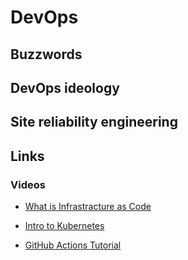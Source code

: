 # DevOps

## Buzzwords

<Buzzword text="Infrastructure as Code"/>
<Buzzword text="Infrastructure as a Service"/>
<Buzzword text="Platform as a Service"/>
<Buzzword text="Software as a Service"/>
<Buzzword text="Docker"/>
<Buzzword text="Kubernetes"/>
<Buzzword text="Ansible"/>
<Buzzword text="Terraform"/>
<Buzzword text="Jenkins"/>
<Buzzword text="Travis CI"/>
<Buzzword text="SonarQube"/>
<Buzzword text="GitHub Actions"/>
<Buzzword text="SRE"/>


## DevOps ideology

## Site reliability engineering

## Links

### Videos

- [What is Infrastracture as Code](https://www.youtube.com/watch?v=POPP2WTJ8es)

- [Intro to Kubernetes](https://www.youtube.com/watch?v=7bA0gTroJjw)

- [GitHub Actions Tutorial](https://www.youtube.com/watch?v=R8_veQiYBjI&t=299s)



